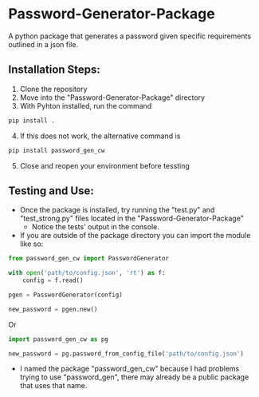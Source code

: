 # Password-Generator-Package
A python package that generates a password given specific requirements outlined in a json file.

## Installation Steps:
1. Clone the repository
2. Move into the "Password-Generator-Package" directory
3. With Pyhton installed, run the command 
```bash
pip install . 
```
4. If this does not work, the alternative command is 
```bash
pip install password_gen_cw
```
5. Close and reopen your environment before tessting

## Testing and Use: 
* Once the package is installed, try running the "test.py" and "test_strong.py" files located in the "Password-Generator-Package"
  * Notice the tests' output in the console.
* If you are outside of the package directory you can import the module like so:
```python
from password_gen_cw import PasswordGenerator

with open('path/to/config.json', 'rt') as f:
    config = f.read()

pgen = PasswordGenerator(config)

new_password = pgen.new()
```
Or
``` python
import password_gen_cw as pg

new_password = pg.password_from_config_file('path/to/config.json')
```
* I named the package "password_gen_cw" because I had problems trying to use "password_gen", there may already be a public package that uses that name.
